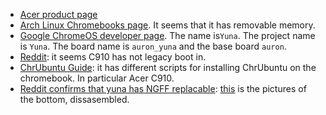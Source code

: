* [Acer product page](http://us.acer.com/ac/en/US/content/model/NX.EF3AA.004)
* [Arch Linux Chromebooks page](https://wiki.archlinux.org/index.php/Chrome_OS_devices/Chromebook). It seems that it has removable memory.
* [Google ChromeOS developer page](https://www.chromium.org/chromium-os/developer-information-for-chrome-os-devices/acer-c910-chromebook). The name is`Yuna`. The project name is `Yuna`. The board name is `auron_yuna` and the base board `auron`.
* [Reddit](https://www.reddit.com/r/chromeos/comments/39oo7a/acer_c910_i5_unable_to_boot_into_seabios_no/): it seems C910 has not legacy boot in.
* [ChrUbuntu Guide](https://github.com/iantrich/ChrUbuntu-Guides): it has different scripts for installing ChrUbuntu on the chromebook. In particular Acer C910.
* [Reddit confirms that yuna has NGFF replacable](https://www.reddit.com/r/chromeos/comments/3asc4f/no_physical_differences_beteen_acer_chromebook/): [this](http://imgur.com/7fiKsdT) is the pictures of the bottom, dissasembled.
